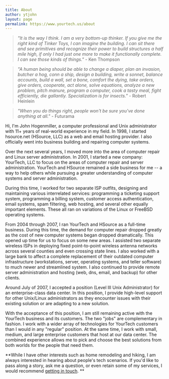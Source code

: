 ```yaml
---
title: About
author: ytjohn
layout: page
permalink: https://www.yourtech.us/about
---
```


 >_"It is the way I think. I am a very bottom-up thinker. If you give me the right kind of Tinker Toys, I can imagine 
 the building. I can sit there and see primitives and recognize their power to build structures a half mile high, if 
 only I had just one more to make it functionally complete. I can see those kinds of things."_  - Ken Thompson  

>_"A human being should be able to change a diaper, plan an invasion, butcher a hog, conn a ship, design a building, 
write a sonnet, balance accounts, build a wall, set a bone, comfort the dying, take orders, give orders, cooperate, 
act alone, solve equations, analyze a new problem, pitch manure, program a computer, cook a tasty meal, fight 
efficiently, die gallantly. Specialization is for insects."_  -  Robert Heinlein  
 
> _"When you do things right, people won't be sure you've done anything at all."_ - Futurama  
>

Hi, I'm John Hogenmiller, a computer professional and Unix administrator with 11+ years of real-world experience in 
my field.  In 1998, I started hsource.net  (HSource, LLC) as a web and email hosting provider.  I also officially went 
into business building and repairing computer systems.

Over the next several years, I moved more into the area of computer repair and Linux server administration.  In 2001, I
 started a new company: YourTech, LLC to focus on the areas of computer repair and server administration.  YourTech and 
 HSource remained a side business for me -- a way to help others while pursuing a greater understanding of computer 
 systems and server administration.

During this time, I worked for two separate ISP outfits, designing and maintaining various interrelated services: 
programming a ticketing support system, programming a billing system, customer access authentication, email systems, 
spam filtering, web hosting, and several other equally important elements.  These all ran on variations of the Linux 
or FreeBSD operating systems.

From 2004 through 2007, I ran YourTech and HSource as a full-time business.  During this time, the demand for computer
 repair dropped greatly as the cost of new computer systems began dropped dramatically.  This opened up time for us to 
 focus on some new areas.  I assisted two separate wireless ISPs in deploying fixed point-to-point wireless antenna
  networks across several counties and even crossing state lines.  I also worked with a large bank to affect a 
  complete replacement of their outdated computer infrastructure (workstations, server, operating systems, and 
  teller software) to much newer and streamlined system. I also continued to provide remote server administration 
  and hosting (web, dns, email, and backup) for other clients.

Around July of 2007, I accepted a position (Level III Unix Administrator) for an enterprise-class data center.  In 
this position, I provide high-level support for other Unix/Linux administrators as they encounter issues with their 
existing solution or are adapting to a new solution.

With the acceptance of this position,  I am still remaining active with the YourTech business and its customers.  The 
two "jobs" are complementary in fashion.   I work with a wider array of technologies for YourTech customers than I 
would in any "regular" position.  At the same time, I work with small, medium, and large enterprise customers that 
host at our data center.  The combined experience allows me to pick and choose the best solutions from both worlds 
for the people that need them.

**While I have other interests such as home remodeling and hiking, I am always interested in hearing about people's 
tech scenarios.  If you'd like to pass along a story, ask me a question, or even retain some of my services, I would 
recommend [getting in touch](/contact/).  **
